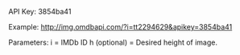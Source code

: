API Key: 3854ba41 

Example: http://img.omdbapi.com/?i=tt2294629&apikey=3854ba41 

Parameters:
i = IMDb ID
h (optional) = Desired height of image.